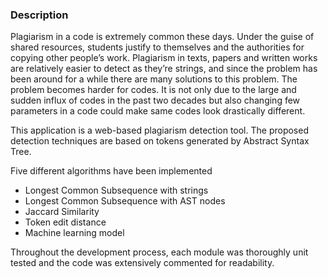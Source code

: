 ### Description

Plagiarism in a code is extremely common these days. Under the guise of shared resources, students justify to themselves and the authorities for copying other people’s work. Plagiarism in texts, papers and written works are relatively easier to detect as they’re strings, and since the problem has been around for a while there are many solutions to this problem. The problem becomes harder for codes. It is not only due to the large and sudden influx of codes in the past two decades but also changing few parameters in a code could make same codes look drastically different.

This application is a web-based plagiarism detection tool. The proposed detection techniques are based on tokens generated by  Abstract Syntax Tree.

Five different algorithms have been implemented
* Longest Common Subsequence with strings
* Longest Common Subsequence with AST nodes
* Jaccard Similarity 
* Token edit distance
* Machine learning model

Throughout the development process, each module was thoroughly unit tested and the code was extensively commented for readability.